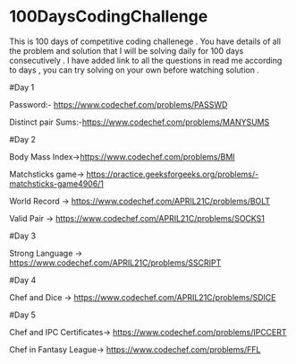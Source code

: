 # 100DaysCodingChallenge
This is 100 days of competitive coding challenege . You have details of all the problem and solution that I will be solving daily for 100 days consecutively . I have added link to all the questions in read me according to days , you can try solving on your own before watching solution .


#Day 1

Password:- https://www.codechef.com/problems/PASSWD


Distinct pair Sums:-https://www.codechef.com/problems/MANYSUMS



#Day 2

Body Mass Index->https://www.codechef.com/problems/BMI


Matchsticks game-> https://practice.geeksforgeeks.org/problems/-matchsticks-game4906/1


World Record -> https://www.codechef.com/APRIL21C/problems/BOLT


Valid Pair -> https://www.codechef.com/APRIL21C/problems/SOCKS1


#Day 3

Strong Language -> https://www.codechef.com/APRIL21C/problems/SSCRIPT


#Day 4

Chef and Dice -> https://www.codechef.com/APRIL21C/problems/SDICE

#Day 5

Chef and IPC Certificates-> https://www.codechef.com/problems/IPCCERT

Chef in Fantasy League-> https://www.codechef.com/problems/FFL